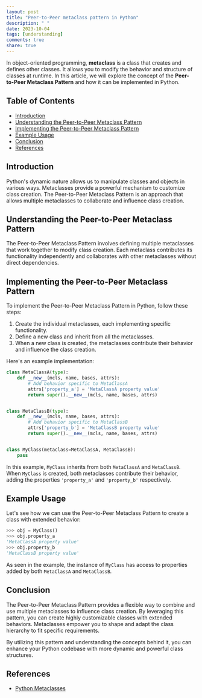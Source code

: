 ```yaml
---
layout: post
title: "Peer-to-Peer metaclass pattern in Python"
description: " "
date: 2023-10-04
tags: [understanding]
comments: true
share: true
---
```


In object-oriented programming, **metaclass** is a class that creates and defines other classes. It allows you to modify the behavior and structure of classes at runtime. In this article, we will explore the concept of the **Peer-to-Peer Metaclass Pattern** and how it can be implemented in Python.

## Table of Contents
- [Introduction](#introduction)
- [Understanding the Peer-to-Peer Metaclass Pattern](#understanding-the-peer-to-peer-metaclass-pattern)
- [Implementing the Peer-to-Peer Metaclass Pattern](#implementing-the-peer-to-peer-metaclass-pattern)
- [Example Usage](#example-usage)
- [Conclusion](#conclusion)
- [References](#references)

## Introduction
Python's dynamic nature allows us to manipulate classes and objects in various ways. Metaclasses provide a powerful mechanism to customize class creation. The Peer-to-Peer Metaclass Pattern is an approach that allows multiple metaclasses to collaborate and influence class creation.

## Understanding the Peer-to-Peer Metaclass Pattern
The Peer-to-Peer Metaclass Pattern involves defining multiple metaclasses that work together to modify class creation. Each metaclass contributes its functionality independently and collaborates with other metaclasses without direct dependencies.

## Implementing the Peer-to-Peer Metaclass Pattern
To implement the Peer-to-Peer Metaclass Pattern in Python, follow these steps:

1. Create the individual metaclasses, each implementing specific functionality.
2. Define a new class and inherit from all the metaclasses.
3. When a new class is created, the metaclasses contribute their behavior and influence the class creation.

Here's an example implementation:

```python
class MetaClassA(type):
    def __new__(mcls, name, bases, attrs):
        # Add behavior specific to MetaClassA
        attrs['property_a'] = 'MetaClassA property value'
        return super().__new__(mcls, name, bases, attrs)


class MetaClassB(type):
    def __new__(mcls, name, bases, attrs):
        # Add behavior specific to MetaClassB
        attrs['property_b'] = 'MetaClassB property value'
        return super().__new__(mcls, name, bases, attrs)


class MyClass(metaclass=MetaClassA, MetaClassB):
    pass
```

In this example, `MyClass` inherits from both `MetaClassA` and `MetaClassB`. When `MyClass` is created, both metaclasses contribute their behavior, adding the properties `'property_a'` and `'property_b'` respectively.

## Example Usage
Let's see how we can use the Peer-to-Peer Metaclass Pattern to create a class with extended behavior:

```python
>>> obj = MyClass()
>>> obj.property_a
'MetaClassA property value'
>>> obj.property_b
'MetaClassB property value'
```

As seen in the example, the instance of `MyClass` has access to properties added by both `MetaClassA` and `MetaClassB`.

## Conclusion
The Peer-to-Peer Metaclass Pattern provides a flexible way to combine and use multiple metaclasses to influence class creation. By leveraging this pattern, you can create highly customizable classes with extended behaviors. Metaclasses empower you to shape and adapt the class hierarchy to fit specific requirements.

By utilizing this pattern and understanding the concepts behind it, you can enhance your Python codebase with more dynamic and powerful class structures.

## References
- [Python Metaclasses](https://docs.python.org/3/reference/datamodel.html#metaclasses)